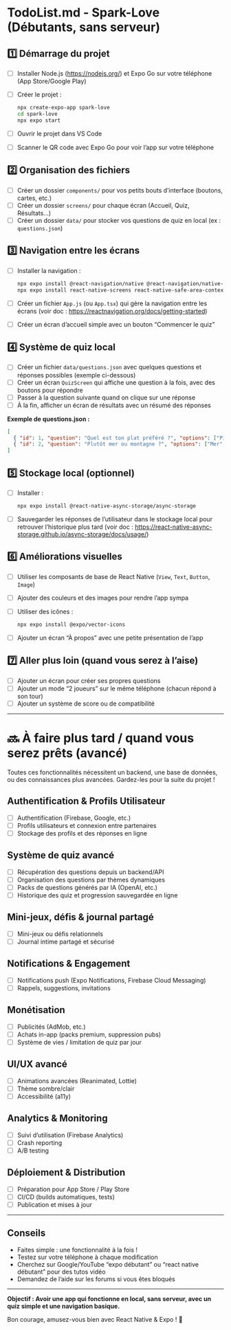 # TodoList.md - Spark-Love (Débutants, sans serveur)

## 1️⃣ Démarrage du projet

- [ ] Installer Node.js (<https://nodejs.org/>) et Expo Go sur votre téléphone (App Store/Google Play)
- [ ] Créer le projet :

  ```bash
  npx create-expo-app spark-love
  cd spark-love
  npx expo start
  ```

- [ ] Ouvrir le projet dans VS Code
- [ ] Scanner le QR code avec Expo Go pour voir l’app sur votre téléphone

## 2️⃣ Organisation des fichiers

- [ ] Créer un dossier `components/` pour vos petits bouts d’interface (boutons, cartes, etc.)
- [ ] Créer un dossier `screens/` pour chaque écran (Accueil, Quiz, Résultats…)
- [ ] Créer un dossier `data/` pour stocker vos questions de quiz en local (ex : `questions.json`)

## 3️⃣ Navigation entre les écrans

- [ ] Installer la navigation :

  ```bash
  npx expo install @react-navigation/native @react-navigation/native-stack
  npx expo install react-native-screens react-native-safe-area-context
  ```

- [ ] Créer un fichier `App.js` (ou `App.tsx`) qui gère la navigation entre les écrans (voir doc : <https://reactnavigation.org/docs/getting-started>)
- [ ] Créer un écran d’accueil simple avec un bouton “Commencer le quiz”

## 4️⃣ Système de quiz local

- [ ] Créer un fichier `data/questions.json` avec quelques questions et réponses possibles (exemple ci-dessous)
- [ ] Créer un écran `QuizScreen` qui affiche une question à la fois, avec des boutons pour répondre
- [ ] Passer à la question suivante quand on clique sur une réponse
- [ ] À la fin, afficher un écran de résultats avec un résumé des réponses

**Exemple de questions.json :**

```json
[
  { "id": 1, "question": "Quel est ton plat préféré ?", "options": ["Pizza", "Sushi", "Burger"] },
  { "id": 2, "question": "Plutôt mer ou montagne ?", "options": ["Mer", "Montagne"] }
]
```

## 5️⃣ Stockage local (optionnel)

- [ ] Installer :

  ```bash
  npx expo install @react-native-async-storage/async-storage
  ```

- [ ] Sauvegarder les réponses de l’utilisateur dans le stockage local pour retrouver l’historique plus tard (voir doc : <https://react-native-async-storage.github.io/async-storage/docs/usage/>)

## 6️⃣ Améliorations visuelles

- [ ] Utiliser les composants de base de React Native (`View`, `Text`, `Button`, `Image`)
- [ ] Ajouter des couleurs et des images pour rendre l’app sympa
- [ ] Utiliser des icônes :

  ```bash
  npx expo install @expo/vector-icons
  ```

- [ ] Ajouter un écran “À propos” avec une petite présentation de l’app

## 7️⃣ Aller plus loin (quand vous serez à l’aise)

- [ ] Ajouter un écran pour créer ses propres questions
- [ ] Ajouter un mode “2 joueurs” sur le même téléphone (chacun répond à son tour)
- [ ] Ajouter un système de score ou de compatibilité

---

# 🔜 À faire plus tard / quand vous serez prêts (avancé)

Toutes ces fonctionnalités nécessitent un backend, une base de données, ou des connaissances plus avancées. Gardez-les pour la suite du projet !

## Authentification & Profils Utilisateur

- [ ] Authentification (Firebase, Google, etc.)
- [ ] Profils utilisateurs et connexion entre partenaires
- [ ] Stockage des profils et des réponses en ligne

## Système de quiz avancé

- [ ] Récupération des questions depuis un backend/API
- [ ] Organisation des questions par thèmes dynamiques
- [ ] Packs de questions générés par IA (OpenAI, etc.)
- [ ] Historique des quiz et progression sauvegardée en ligne

## Mini-jeux, défis & journal partagé

- [ ] Mini-jeux ou défis relationnels
- [ ] Journal intime partagé et sécurisé

## Notifications & Engagement

- [ ] Notifications push (Expo Notifications, Firebase Cloud Messaging)
- [ ] Rappels, suggestions, invitations

## Monétisation

- [ ] Publicités (AdMob, etc.)
- [ ] Achats in-app (packs premium, suppression pubs)
- [ ] Système de vies / limitation de quiz par jour

## UI/UX avancé

- [ ] Animations avancées (Reanimated, Lottie)
- [ ] Thème sombre/clair
- [ ] Accessibilité (a11y)

## Analytics & Monitoring

- [ ] Suivi d’utilisation (Firebase Analytics)
- [ ] Crash reporting
- [ ] A/B testing

## Déploiement & Distribution

- [ ] Préparation pour App Store / Play Store
- [ ] CI/CD (builds automatiques, tests)
- [ ] Publication et mises à jour

---

## Conseils

- Faites simple : une fonctionnalité à la fois !
- Testez sur votre téléphone à chaque modification
- Cherchez sur Google/YouTube “expo débutant” ou “react native débutant” pour des tutos vidéo
- Demandez de l’aide sur les forums si vous êtes bloqués

---

**Objectif : Avoir une app qui fonctionne en local, sans serveur, avec un quiz simple et une navigation basique.**

Bon courage, amusez-vous bien avec React Native & Expo ! 🚀
